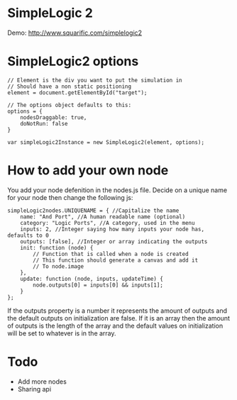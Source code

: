 SimpleLogic 2
=============

Demo: http://www.squarific.com/simplelogic2

SimpleLogic2 options
========================

	// Element is the div you want to put the simulation in
	// Should have a non static positioning
	element = document.getElementById("target");

	// The options object defaults to this:
    options = {
    	nodesDraggable: true,
    	doNotRun: false
    }

    var simpleLogic2Instance = new SimpleLogic2(element, options);


How to add your own node
========================

You add your node defenition in the nodes.js file. Decide on a unique name for your node then change the following js:

    simpleLogic2nodes.UNIQUENAME = { //Capitalize the name
        name: "And Port", //A human readable name (optional)
        category: "Logic Ports", //A category, used in the menu
        inputs: 2, //Integer saying how many inputs your node has, defaults to 0
        outputs: [false], //Integer or array indicating the outputs
        init: function (node) {
            // Function that is called when a node is created
            // This function should generate a canvas and add it
            // To node.image
        },
        update: function (node, inputs, updateTime) {
            node.outputs[0] = inputs[0] && inputs[1];
        }
    };

If the outputs property is a number it represents the amount of outputs and the default outputs on initialization are false. If it is an array then the amount of outputs is the length of the array and the default values on initialization will be set to whatever is in the array.

Todo
====

* Add more nodes
* Sharing api